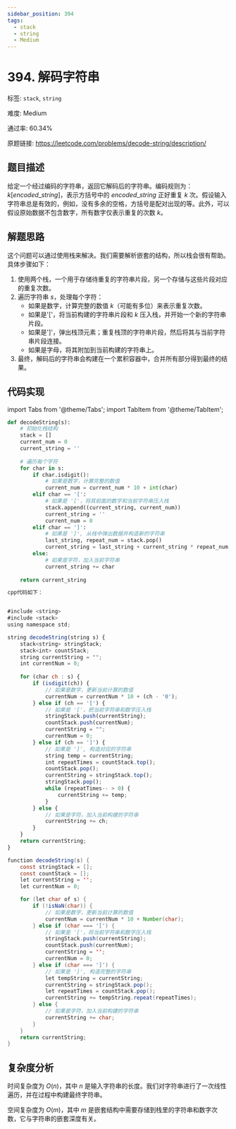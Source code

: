 ```yaml
---
sidebar_position: 394
tags:
  - stack
  - string
  - Medium
---
```


# 394. 解码字符串

标签: `stack`, `string`

难度: Medium

通过率: 60.34%

原题链接: https://leetcode.com/problems/decode-string/description/

## 题目描述
给定一个经过编码的字符串，返回它解码后的字符串。编码规则为：$k[encoded\_string]$，表示方括号中的 $encoded\_string$ 正好重复 $k$ 次。假设输入字符串总是有效的，例如，没有多余的空格，方括号是配对出现的等。此外，可以假设原始数据不包含数字，所有数字仅表示重复的次数 $k$。

## 解题思路
这个问题可以通过使用栈来解决。我们需要解析嵌套的结构，所以栈会很有帮助。具体步骤如下：

1. 使用两个栈，一个用于存储待重复的字符串片段，另一个存储与这些片段对应的重复次数。
2. 遍历字符串 $s$，处理每个字符：
   - 如果是数字，计算完整的数值 $k$（可能有多位）来表示重复次数。
   - 如果是'['，将当前构建的字符串片段和 $k$ 压入栈，并开始一个新的字符串片段。
   - 如果是']'，弹出栈顶元素；重复栈顶的字符串片段，然后将其与当前字符串片段连接。
   - 如果是字母，将其附加到当前构建的字符串上。
3. 最终，解码后的字符串会构建在一个累积容器中，合并所有部分得到最终的结果。

## 代码实现
import Tabs from '@theme/Tabs';
import TabItem from '@theme/TabItem';

<Tabs>
<TabItem value="python" label="Python">

```python
def decodeString(s):
    # 初始化栈结构
    stack = []
    current_num = 0
    current_string = ''
    
    # 遍历每个字符
    for char in s:
        if char.isdigit():
            # 如果是数字，计算完整的数值
            current_num = current_num * 10 + int(char)
        elif char == '[':
            # 如果是 '['，将其前面的数字和当前字符串压入栈
            stack.append((current_string, current_num))
            current_string = ''
            current_num = 0
        elif char == ']':
            # 如果是 ']', 从栈中弹出数据并构造新的字符串
            last_string, repeat_num = stack.pop()
            current_string = last_string + current_string * repeat_num
        else:
            # 如果是字符，加入当前字符串
            current_string += char
    
    return current_string
```

</TabItem>
<TabItem value="cpp" label="C++">

```cpp
cpp代码如下：
```

</TabItem>
<TabItem value="javascript" label="JavaScript">

```javascript

#include <string>
#include <stack>
using namespace std;

string decodeString(string s) {
    stack<string> stringStack;
    stack<int> countStack;
    string currentString = "";
    int currentNum = 0;
    
    for (char ch : s) {
        if (isdigit(ch)) {
            // 如果是数字，更新当前计算的数值
            currentNum = currentNum * 10 + (ch - '0');
        } else if (ch == '[') {
            // 如果是 '['，把当前字符串和数字压入栈
            stringStack.push(currentString);
            countStack.push(currentNum);
            currentString = "";
            currentNum = 0;
        } else if (ch == ']') {
            // 如果是 ']', 构造对应的字符串
            string temp = currentString;
            int repeatTimes = countStack.top();
            countStack.pop();
            currentString = stringStack.top();
            stringStack.pop();
            while (repeatTimes-- > 0) {
                currentString += temp;
            }
        } else {
            // 如果是字符，加入当前构建的字符串
            currentString += ch;
        }
    }
    return currentString;
}

```

</TabItem>
<TabItem value="java" label="Java">

```java
function decodeString(s) {
    const stringStack = [];
    const countStack = [];
    let currentString = '';
    let currentNum = 0;

    for (let char of s) {
        if (!isNaN(char)) {
            // 如果是数字，更新当前计算的数值
            currentNum = currentNum * 10 + Number(char);
        } else if (char === '[') {
            // 如果是 '['，将当前字符串和数字压入栈
            stringStack.push(currentString);
            countStack.push(currentNum);
            currentString = '';
            currentNum = 0;
        } else if (char === ']') {
            // 如果是 ']', 构造完整的字符串
            let tempString = currentString;
            currentString = stringStack.pop();
            let repeatTimes = countStack.pop();
            currentString += tempString.repeat(repeatTimes);
        } else {
            // 如果是字符，加入当前构建的字符串
            currentString += char;
        }
    }
    return currentString;
}

```

</TabItem>
</Tabs>

## 复杂度分析
时间复杂度为 $O(n)$，其中 $n$ 是输入字符串的长度。我们对字符串进行了一次线性遍历，并在过程中构建最终字符串。

  

空间复杂度为 $O(m)$，其中 $m$ 是嵌套结构中需要存储到栈里的字符串和数字次数，它与字符串的嵌套深度有关。

